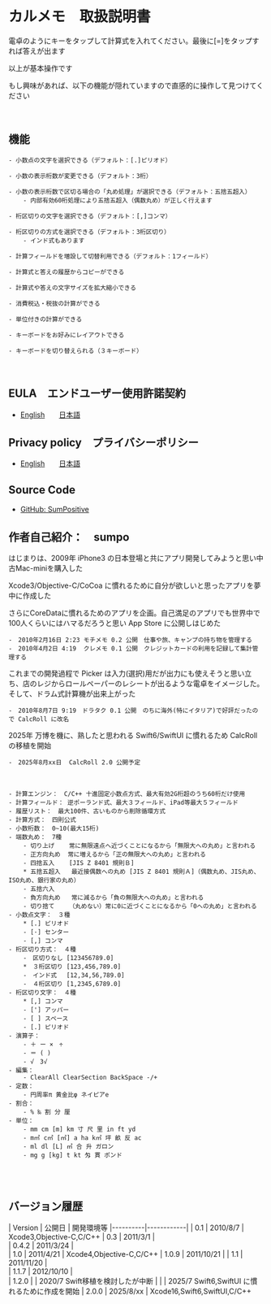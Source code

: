 # カルメモ　取扱説明書

電卓のようにキーをタップして計算式を入れてください。最後に[=]をタップすれば答えが出ます

以上が基本操作です

もし興味があれば、以下の機能が隠れていますので直感的に操作して見つけてください

<br>

## 機能

    - 小数点の文字を選択できる（デフォルト：[.]ピリオド）

    - 小数の表示桁数が変更できる（デフォルト：3桁）
        
    - 小数の表示桁数で区切る場合の「丸め処理」が選択できる（デフォルト：五捨五超入）
        - 内部有効60桁処理により五捨五超入（偶数丸め）が正しく行えます

    - 桁区切りの文字を選択できる（デフォルト：[,]コンマ）

    - 桁区切りの方式を選択できる（デフォルト：3桁区切り）
        - インド式もあります

    - 計算フィールドを増設して切替利用できる（デフォルト：1フィールド）
    
    - 計算式と答えの履歴からコピーができる
    
    - 計算式や答えの文字サイズを拡大縮小できる

    - 消費税込・税抜の計算ができる

    - 単位付きの計算ができる

    - キーボードをお好みにレイアウトできる

    - キーボードを切り替えられる（３キーボード）
    
<br>

## EULA　エンドユーザー使用許諾契約
- [English](https://info.engineer.co.jp/EULA_en.html)　　[日本語](https://info.engineer.co.jp/EULA.html)

## Privacy policy　プライバシーポリシー
- [English](https://info.engineer.co.jp/PrivacyPolicy_en.html)　　[日本語](https://info.engineer.co.jp/PrivacyPolicy.html)

## Source Code
- [GitHub: SumPositive](https://github.com/SumPositive/Calc26/)

## 作者自己紹介：　sumpo
はじまりは、2009年 iPhone3 の日本登場と共にアプリ開発してみようと思い中古Mac-miniを購入した

Xcode3/Objective-C/CoCoa に慣れるために自分が欲しいと思ったアプリを夢中に作成した

さらにCoreDataに慣れるためのアプリを企画。自己満足のアプリでも世界中で100人くらいにはハマるだろうと思い App Store に公開しはじめた

    -　2010年2月16日 2:23 モチメモ 0.2 公開　仕事や旅、キャンプの持ち物を管理する
    -　2010年4月2日 4:19  クレメモ 0.1 公開　クレジットカードの利用を記録して集計管理する

これまでの開発過程で Picker は入力(選択)用だが出力にも使えそうと思い立ち、店のレジからロールペーパーのレシートが出るような電卓をイメージした。そして、ドラム式計算機が出来上がった

    -　2010年8月7日 9:19　ドラタク 0.1 公開　のちに海外(特にイタリア)で好評だったので CalcRoll に改名

2025年 万博を機に、熟したと思われる Swift6/SwiftUI に慣れるため CalcRoll の移植を開始

    -　2025年8月xx日  CalcRoll 2.0 公開予定

<br>

    - 計算エンジン：　C/C++ 十進固定小数点方式、最大有効2G桁超のうち60桁だけ使用
    - 計算フィールド： 逆ポーランド式、最大３フィールド、iPad等最大５フィールド
    - 履歴リスト：　最大100件、古いものから削除循環方式
    - 計算方式：　四則公式
    - 小数桁数：　0~10(最大15桁)
    - 端数丸め：　7種
        - 切り上げ    常に無限遠点へ近づくことになるから「無限大への丸め」と言われる
        - 正方向丸め  常に増えるから「正の無限大への丸め」と言われる
        - 四捨五入    [JIS Z 8401 規則Ｂ]
        * 五捨五超入   最近接偶数への丸め [JIS Z 8401 規則Ａ]（偶数丸め、JIS丸め、ISO丸め、銀行家の丸め）
        - 五捨六入    
        - 負方向丸め   常に減るから「負の無限大への丸め」と言われる
        - 切り捨て    （丸めない）常に0に近づくことになるから「0への丸め」と言われる
    - 小数点文字：　３種
        * [.] ピリオド
        - [·] センター
        - [,] コンマ
    - 桁区切り方式：　４種
        -　区切りなし [123456789.0]
        *　３桁区切り [123,456,789.0]
        -　インド式　 [12,34,56,789.0]
        -　４桁区切り [1,2345,6789.0]
    - 桁区切り文字：　４種
        * [,] コンマ
        - ['] アッパー
        - [ ] スペース
        - [.] ピリオド
    - 演算子：
        - ＋ ー ×　÷
        - ＝ ( )
        - √　3√
    - 編集：
        - ClearAll ClearSection BackSpace -/+
    - 定数：
        - 円周率π 黄金比φ ネイピアe
    - 割合：
        - % ‰ 割 分 厘
    - 単位：
        - mm cm [m] km 寸 尺 里 in ft yd
        - m㎡ c㎡ [㎡] a ha k㎡ 坪 畝 反 ac 
        - ml dl [L] ㎥ 合 升 ガロン
        - mg g [kg] t kt 匁 貫 ポンド

<br><br>

## バージョン履歴

| Version  | 公開日      | 開発環境等
|----------|------------|
| 0.1      | 2010/8/7   | Xcode3,Objective-C,C/C++ 
| 0.3      | 2011/3/1   |        
| 0.4.2    | 2011/3/24  |        
| 1.0      | 2011/4/21  | Xcode4,Objective-C,C/C++ 
| 1.0.9    | 2011/10/21 |
| 1.1      | 2011/11/20 |   
| 1.1.7    | 2012/10/10 |      
| 1.2.0    |            | 2020/7 Swift移植を検討したが中断
|          |            | 2025/7 Swift6,SwiftUI に慣れるために作成を開始 
| 2.0.0    | 2025/8/xx  | Xcode16,Swift6,SwiftUI,C/C++     


        

